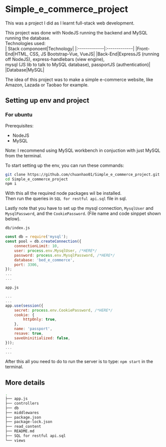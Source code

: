# Simple_e_commerce_project

This was a project I did as I learnt full-stack web development.  

This project was done with NodeJS running the backend and MySQL running the database.  
Technologies used:  
| Stack componoent|Technology|
|:-------------|:-------------|
|Front-End|HTML, CSS, JS Bootstrap-Vue, VueJS|
|Back-End|ExpressJS (running off NodeJS), express-handlebars (view engine),<br>mysql (JS lib to talk to MySQL database), passportJS (authentication)|
|Database|MySQL|

The idea of this project was to make a simple e-commerce website, like Amazon, Lazada or Taobao for example.  

## Setting up env and project  

### For ubuntu

Prerequisites:  
- NodeJS
- MySQL

Note: I recommend using MySQL workbench in conjuction with just MySQL from the terminal.

To start setting up the env, you can run these commands:
```bash
git clone https://github.com/chuanhao01/Simple_e_commerce_project.git
cd Simple_e_commerce_project
npm i
```

With this all the required node packages wil be installed.  
Then run the queries in `SQL for restful api.sql` file in sql.

Lastly note that you have to set up the mysql connection, `MysqlUser` and `MysqlPassword`, and the `CookiePassword`. (File name and code sinppet shown below).

`db/index.js`
```javascript
const db = require('mysql');
const pool = db.createConnection({
    connectionLimit: 10,
    user: process.env.MysqlUser, /*HERE*/
    password: process.env.MysqlPassword, /*HERE*/
    database: 'bed_e_commerce',
    port: 3306,
});
...
...
```

`app.js`
```javascript
...
...
app.use(session({
    secret: process.env.CookiePassword, /*HERE*/
    cookie: {
        httpOnly: true,
    },
    name: 'passport',
    resave: true,
    saveUninitialized: false,
}));
...
...
```

After this all you need to do to run the server is to type: `npm start` in the terminal.

## More details  

```bash
.
├── app.js
├── controllers
├── db
├── middlewares
├── package.json
├── package-lock.json
├── read_content
├── README.md
├── SQL for restful api.sql
└── views
```